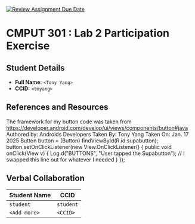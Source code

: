 [![Review Assignment Due Date](https://classroom.github.com/assets/deadline-readme-button-22041afd0340ce965d47ae6ef1cefeee28c7c493a6346c4f15d667ab976d596c.svg)](https://classroom.github.com/a/4btn9xaF)
# CMPUT 301 : Lab 2 Participation Exercise

## Student Details

- **Full Name:** `<Tony Yang>`
- **CCID:** `<tmyang>`

## References and Resources

The framework for my button code was taken from https://developer.android.com/develop/ui/views/components/button#java
Authored by: Androids Developers
Taken By: Tony Yang
Taken On: Jan. 17 2025
Button button = (Button) findViewById(R.id.supabutton);
button.setOnClickListener(new View.OnClickListener() {
    public void onClick(View v) {
      Log.d("BUTTONS", "User tapped the Supabutton"); // I swapped this line out for whatever I needed
    }
});


## Verbal Collaboration

| Student Name | CCID      |
| ------------ | --------- |
| `student`    | `student` |
| `<Add more>` | `<CCID>`  |
